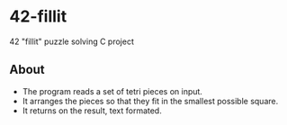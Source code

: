 # 42-fillit
42 "fillit" puzzle solving C project
## About
* The program reads a set of tetri pieces on input.
* It arranges the pieces so that they fit in the smallest possible square.
* It returns on the result, text formated.
